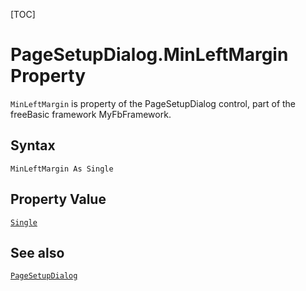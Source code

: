[TOC]
# PageSetupDialog.MinLeftMargin Property

`MinLeftMargin` is property of the PageSetupDialog control, part of the freeBasic framework MyFbFramework.
## Syntax
```freeBasic
MinLeftMargin As Single
```
## Property Value
[`Single`]("https://www.freebasic.net/wiki/KeyPgSingle")
## See also
[`PageSetupDialog`](PageSetupDialog.md)
